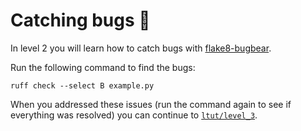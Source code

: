 # Catching bugs 🐛

In level 2 you will learn how to catch bugs with [flake8-bugbear](https://docs.astral.sh/ruff/rules/#flake8-bugbear-b).

Run the following command to find the bugs:

```
ruff check --select B example.py
```

When you addressed these issues (run the command again to see if everything was resolved) you can continue to [`ltut/level_3`](https://github.com/dobraczka/linting-tutorial/blob/main/ltut/level_3/README.md).
